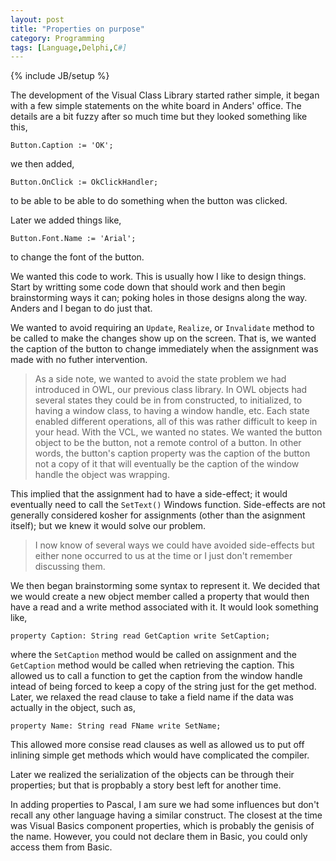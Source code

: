 ```yaml
---
layout: post
title: "Properties on purpose"
category: Programming
tags: [Language,Delphi,C#]
---
```

{% include JB/setup %}

The development of the Visual Class Library started rather simple, it began with 
a few simple statements on the white board in Anders' office. The details are a
bit fuzzy after so much time but they looked something like this,

    Button.Caption := 'OK';

we then added,

    Button.OnClick := OkClickHandler;

to be able to be able to do something when the button was clicked.

Later we added things like,

    Button.Font.Name := 'Arial';

to change the font of the button.

We wanted this code to work. This is usually how I like to design things. Start 
by writting some code down that should work and then begin brainstorming ways it 
can; poking holes in those designs along the way. Anders and I began to do just 
that.

We wanted to avoid requiring an `Update`, `Realize`, or `Invalidate` method to 
be called to make the changes show up on the screen. That is, we wanted the 
caption of the button to change immediately when the assignment was made with no 
futher intervention.

> As a side note, we wanted to avoid the state problem we had introduced in OWL,
our previous class library. In OWL objects had several states they could
be in from constructed, to initialized, to having a window class, to having a 
window handle, etc. Each state enabled different operations, all of this was 
rather difficult to keep in your head. With the VCL, we wanted no states. We 
wanted the button object to be the button, not a remote control of a button. In
other words, the button's caption property was the caption of the button not a 
copy of it that will eventually be the caption of the window handle the object 
was wrapping.

This implied that the assignment had to have a side-effect; it would eventually 
need to call the `SetText()` Windows function. Side-effects are not generally 
considered kosher for assignments (other than the asignment itself); but we knew 
it would solve our problem. 

> I now know of several ways we could have avoided side-effects but either none 
occurred to us at the time or I just don't remember discussing them.

We then began brainstorming some syntax to represent it. We decided that we
would create a new object member called a property that would then have a 
read and a write method associated with it. It would look something like,

    property Caption: String read GetCaption write SetCaption;

where the `SetCaption` method would be called on assignment and the `GetCaption`
method would be called when retrieving the caption. This allowed us to call
a function to get the caption from the window handle intead of being forced to
keep a copy of the string just for the get method. Later, we relaxed the read
clause to take a field name if the data was actually in the object, such as,

    property Name: String read FName write SetName;

This allowed more consise read clauses as well as allowed us to put off 
inlining simple get methods which would have complicated the compiler.

Later we realized the serialization of the objects can be through their
properties; but that is propbably a story best left for another time.

In adding properties to Pascal, I am sure we had some influences but don't 
recall any other language having a similar construct. The closest at the time 
was Visual Basics component properties, which is probably the genisis of the 
name. However, you could not declare them in Basic, you could only access them 
from Basic.
